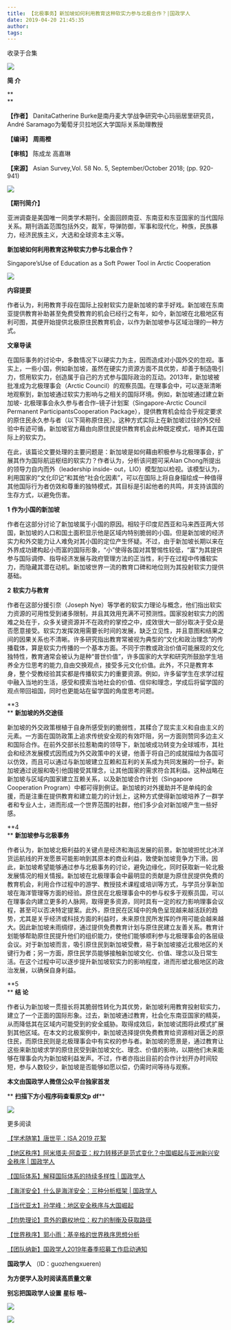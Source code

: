 ```yaml
---
title: 【北极事务】新加坡如何利用教育这种软实力参与北极合作？|国政学人
date: 2019-04-20 21:45:35
author: 
tags: 
---
```



收录于合集

![](/images/3205/2.gif)

  

**简 介**

 **  
**

 **【作者】** DanitaCatherine Burke是南丹麦大学战争研究中心玛丽居里研究员，André
Saramago为葡萄牙贝拉地区大学国际关系助理教授

 **【编译】** **周雨橙**

 **【审核】** 陈成龙 高嘉琳

 **【来源】** Asian Survey,Vol. 58 No. 5, September/October 2018; (pp. 920-941)

![](/images/3205/3.png)

 **【期刊简介】**  

亚洲调查是美国唯一同类学术期刊，全面回顾南亚、东南亚和东亚国家的当代国际关系。期刊涵盖范围包括外交，裁军，导弹防御，军事和现代化，种族，民族暴力，经济民族主义，大选和全球资本主义等。

  

 **新加坡如何利用教育这种软实力参与北极合作？**  

Singapore’sUse of Education as a Soft Power Tool in Arctic Cooperation

![](/images/3205/4.jpeg)

  

 **内容提要**

作者认为，利用教育手段在国际上投射软实力是新加坡的拿手好戏。新加坡在东南亚提供教育补助甚至免费受教育的机会已经行之有年，如今，新加坡在北极地区有利可图，其便开始提供北极原住民教育机会，以作为新加坡参与区域治理的一种方式。

 **文章导读**

在国际事务的讨论中，多数情况下以硬实力为主，因而造成对小国外交的忽视。事实上，一些小国，例如新加坡，虽然在硬实力资源方面不具优势，却善于制造吸引力，惯用软实力，创造属于自己的方式参与国际政治的互动。2013年，新加坡被批准成为北极理事会（Arctic
Council）的观察员国。在理事会中，可以逐渐清晰地观察到，新加坡通过软实力影响与之相关的国际环境。例如，新加坡通过建立新加坡-
北极理事会永久参与者合作–镜子计划案（Singapore-Arctic Council Permanent ParticipantsCooperation
Package），提供教育机会给合乎规定要求的原住民永久参与者（以下简称原住民）。这种方式实际上在新加坡过往的外交经验中有迹可循，新加坡官方藉由向原住民提供教育机会此种既定模式，培养其在国际上的软实力。

在此，该篇论文要处理的主要问题是：新加坡是如何藉由积极参与北极理事会，扩展其作为国际航运枢纽的软实力？作者认为，分析该问题可采Alan
Chong所提出的领导力自内而外（leadership inside-
out，LIO）模型加以检视。该模型认为，利用国家的“文化印记”和其他“社会化因素”，可以在国际上将自身描绘成一种值得其他国际行为者仿效和尊重的独特模式，其目标是引起他者的共鸣，并支持该国的生存方式，以避免伤害。

  

 **1** **作为小国的新加坡**

  

作者在这部分讨论了新加坡属于小国的原因。相较于印度尼西亚和马来西亚两大邻国，新加坡的人口和国土面积显示他是区域内特别脆弱的小国。但是新加坡的经济实力和外交能力让人难免对其小国的定位产生怀疑。不过，由于新加坡长期以来在外界成功建构起小而富的国际形象，“小”使得各国对其警惕性较低，“富”为其提供参与国际调停、指导经济发展与政府管理方法的正当性，利于在过程中传播软实力，而隐藏其潜在动机。新加坡世界一流的教育口碑和地位则为其投射软实力提供基础。

  

 **2** **软实力与教育**

  

作者在这部分援引奈（Joseph
Nye）等学者的软实力理论与概念，他们指出软实力资源的可用性受到诸多限制，并且其效用充满不可预测性。国家投射软实力的困难之处在于，众多关键资源并不在政府的掌控之中，成效很大一部分取决于受众是否愿意接受。软实力发挥效用需要长时间的发展，缺乏立见性，并且意图和结果之间的因果关系也不清晰。许多研究指出教育常被视为典型的“文化和政治理念”的传播载体，算是软实力传播的一个基本方面。不同于宗教或政治价值可能展现的文化独特性，教育通常会被认为是种“普世价值”，许多国家的大学和研究所鼓励学生培养全方位思考的能力,自由交换观点，接受多元文化价值。此外，不只是教育本身，整个受教经验其实都是传播软实力的重要资源。例如，许多留学生在求学过程中融入当地的生活，感受和摸索当地社会的价值、信仰和理念，学成后将留学国的观点带回祖国，同时也更能站在留学国的角度思考问题。

  

 **3  
** **新加坡的外交途径**

  

新加坡的外交政策根植于自身所感受到的脆弱性，其糅合了现实主义和自由主义的元素。一方面在国防政策上追求传统安全观的有效吓阻，另一方面则赞同多边主义和国际合作。在前外交部长拉惹勒南的领导下，新加坡成功转变为全球城市，其社会和经济发展模式因而成为外交政策中的关键，他善于将自己的成就描绘为各国可以仿效，而且可以通过与新加坡建立互赖和互利的关系成为共同发展的一份子。新加坡通过说服和吸引他国接受其理念，让其他国家的需求符合其利益。这种战略在新加坡与区域内国家建立互赖关系，以及新加坡合作计划（Singapore
Cooperation
Program）中都可得到例证。新加坡的对外援助并不是单纯的金援，而是注重在提供教育和建立能力的计划上，这种方式使得新加坡培养了一群学者和专业人士，进而形成一个世界范围的社群，他们多少会对新加坡产生一些好感。

  

 **4  
** **新加坡参与北极事务**

  

作者认为，新加坡北极利益的关键点是经济和海运发展的前景。新加坡担忧北冰洋货运航线的开发愿景可能影响到其原本的商业利益，致使新加坡竞争力下滑。因此，新加坡希望能够通过参与北极事务的讨论，避免边缘化，同时获取新一轮北极发展情况的相关情报。新加坡在北极理事会中最明显的贡献是为原住民提供免费的教育机会，利用合作过程中的游学、教授技术课程或培训等方式，与学员分享新加坡在海洋管理等方面的经验。原住民在北极理事会中的参与权多于观察员国，可以在理事会内建立更多的人脉网，取得更多资源，同时具有一定的权力影响理事会议程，甚至可以否决特定提案。此外，原住民在区域中的角色呈现越来越活跃的趋势，尤其是关乎经济或科技方面的利益时，未来原住民所发挥的作用可能会越来越大。因此新加坡未雨绸缪，通过提供免费教育计划与原住民建立友善关系。教育计划能够帮助原住民提升他们的组织能力，使他们能够顺利参与北极理事会的各层级会议。对于新加坡而言，吸引原住民到新加坡受教，易于新加坡接近北极地区的关键行为者；另一方面，原住民学员能够接触新加坡文化、价值、理念以及日常生活。在这个过程中可以逐步提升新加坡软实力的影响程度，进而形塑北极地区的政治发展，以确保自身利益。

  

 **5  
** **结 论**

  

作者认为新加坡一贯擅长将其脆弱性转化为其优势，新加坡利用教育投射软实力，建立了一个正面的国际形象。过去，新加坡通过教育，社会化东南亚国家的精英，从而降低其在区域内可能受到的安全威胁。取得成效后，新加坡试图将此模式扩展到其他区域。在本文的北极案例中，新加坡选择提供免费教育给资源相对匮乏的原住民，而原住民则是北极理事会中有实权的参与者。新加坡的愿景是，通过教育让这些来新加坡求学的原住民受到新加坡文化、理念、价值的影响，以期他们未来能够在理事会内为新加坡利益发声。不过，作者亦指出目前的合作计划开办时间较短，参与人数较少，新加坡是否能够如愿以偿，仍需时间等待与观察。

  

 **本文由国政学人微信公众平台独家首发**

 ** **扫描下方小程序码查看原文p** **df****

  

![](/images/3205/5.png)

  

  

更多阅读

[【学术随笔】唐世平：ISA 2019
花絮](http://mp.weixin.qq.com/s?__biz=MzI3MTYzMzE5Mw==&mid=2247489171&idx=1&sn=3ed46b77e8a9f797f694f656f6a1aa94&chksm=eb3f88d5dc4801c37b81256f075b9d2ecfbd186af9d6ecab8afdf812d496e3d701f236a54bbd&scene=21#wechat_redirect)

[【地区秩序】阿米塔夫·阿查亚：权力转移还是范式变化？中国崛起与亚洲新兴安全秩序 |
国政学人](http://mp.weixin.qq.com/s?__biz=MzI3MTYzMzE5Mw==&mid=2247489107&idx=1&sn=821aa8e8ce3a823d6d61a0d07647f69a&chksm=eb3f8815dc480103e473bdfe533bde37516248bd1cdcdb92e96765265b39cc6278a28b25e211&scene=21#wechat_redirect)  

[【国际体系】解释国际体系的持续多样性 |
国政学人](http://mp.weixin.qq.com/s?__biz=MzI3MTYzMzE5Mw==&mid=2247489134&idx=1&sn=af128d68e0f58d11406bcacf344196ab&chksm=eb3f8828dc48013e30be3c99ce4022694d6772d2d58b1b6fd7782250235798de40754de8c508&scene=21#wechat_redirect)  

[【海洋安全】什么是海洋安全：三种分析框架 |
国政学人](http://mp.weixin.qq.com/s?__biz=MzI3MTYzMzE5Mw==&mid=2247489122&idx=1&sn=a1a368971424a45685b28624b7592b35&chksm=eb3f8824dc48013298b8c0a44038ff5c551af6ab1369108f03dbe0d1fe5883b9330a224bdd4c&scene=21#wechat_redirect)  

[【当代亚太】孙学峰：地区安全秩序与大国崛起](http://mp.weixin.qq.com/s?__biz=MzI3MTYzMzE5Mw==&mid=2247489107&idx=2&sn=0a7a4b6b604cdd796705c67c4720239d&chksm=eb3f8815dc480103b2561d09867ef008e92c76cd34190f0c2a0ef723348245e95a068284346b&scene=21#wechat_redirect)  

[【均势理论】意外的霸权地位：权力的制衡及获取路径](http://mp.weixin.qq.com/s?__biz=MzI3MTYzMzE5Mw==&mid=2247489090&idx=1&sn=5d82905c7eb986d57ddfa2e45c3e6fc6&chksm=eb3f8804dc4801123205e589f01530009bd3096df3bf2486efa9a1fe94a95521b4733f189bcf&scene=21#wechat_redirect)  

[【世界秩序】郭小雨：基辛格的世界秩序思想分析](http://mp.weixin.qq.com/s?__biz=MzI3MTYzMzE5Mw==&mid=2247489090&idx=2&sn=2d13c1607af74ea1eeed4bbd9e80c849&chksm=eb3f8804dc480112bade99730f515e48f2dfe0844090ae8a56659ec310607927ae57ba0c9879&scene=21#wechat_redirect)

[【团队纳新】国政学人2019年春季招募工作启动通知](http://mp.weixin.qq.com/s?__biz=MzI3MTYzMzE5Mw==&mid=2247488529&idx=1&sn=4d7a223b6bbfccdb000d0846d8be30e8&chksm=eb3f8a57dc480341c8a6ed4339b6d215c73b98cacfdba087fa5b5eddc1b2337dfd0549522576&scene=21#wechat_redirect)  

  

 **国政学人** （ID：guozhengxueren)

  

 **为方便学人及时阅读高质量文章**

 **别忘把国政学人设置** **星标** **哦~**

![](/images/3205/6.gif)

![](/images/3205/7.gif)

